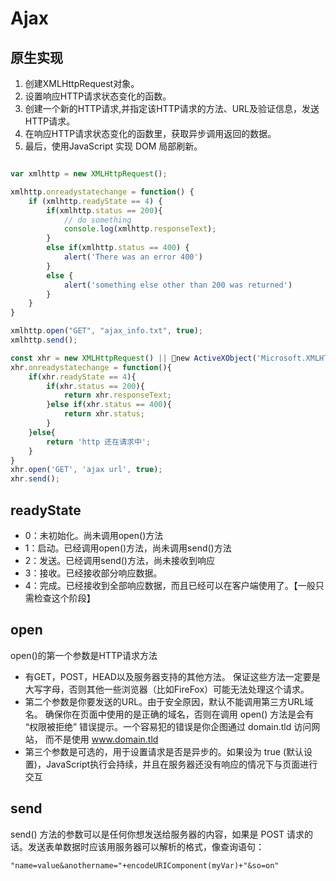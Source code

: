 # Ajax

## 原生实现

1. 创建XMLHttpRequest对象。
1. 设置响应HTTP请求状态变化的函数。
1. 创建一个新的HTTP请求,并指定该HTTP请求的方法、URL及验证信息，发送HTTP请求。
1. 在响应HTTP请求状态变化的函数里，获取异步调用返回的数据。
1. 最后，使用JavaScript 实现 DOM 局部刷新。

```js

var xmlhttp = new XMLHttpRequest();

xmlhttp.onreadystatechange = function() {
    if (xmlhttp.readyState == 4) {
        if(xmlhttp.status == 200){
            // do something
            console.log(xmlhttp.responseText);
        }
        else if(xmlhttp.status == 400) {
            alert('There was an error 400')
        }
        else {
            alert('something else other than 200 was returned')
        }
    }
}

xmlhttp.open("GET", "ajax_info.txt", true);
xmlhttp.send();

const xhr = new XMLHttpRequest() || new ActiveXObject('Microsoft.XMLHTTP');
xhr.onreadystatechange = function(){
    if(xhr.readyState == 4){
        if(xhr.status == 200){
            return xhr.responseText;
        }else if(xhr.status == 400){
            return xhr.status;
        }
    }else{
        return 'http 还在请求中';
    }
}
xhr.open('GET', 'ajax url', true);
xhr.send();

```

## readyState

- 0：未初始化。尚未调用open()方法
- 1：启动。已经调用open()方法，尚未调用send()方法
- 2：发送。已经调用send()方法，尚未接收到响应
- 3：接收。已经接收部分响应数据。
- 4：完成。已经接收到全部响应数据，而且已经可以在客户端使用了。【一般只需检查这个阶段】

## open
open()的第一个参数是HTTP请求方法

- 有GET，POST，HEAD以及服务器支持的其他方法。 保证这些方法一定要是大写字母，否则其他一些浏览器（比如FireFox）可能无法处理这个请求。
- 第二个参数是你要发送的URL。由于安全原因，默认不能调用第三方URL域名。 确保你在页面中使用的是正确的域名，否则在调用 open() 方法是会有 “权限被拒绝” 错误提示。一个容易犯的错误是你企图通过 domain.tld 访问网站， 而不是使用 www.domain.tld
- 第三个参数是可选的，用于设置请求是否是异步的。如果设为 true (默认设置)，JavaScript执行会持续，并且在服务器还没有响应的情况下与页面进行交互

## send

send() 方法的参数可以是任何你想发送给服务器的内容，如果是 POST 请求的话。发送表单数据时应该用服务器可以解析的格式，像查询语句：

```
"name=value&anothername="+encodeURIComponent(myVar)+"&so=on"
```
